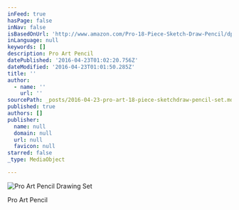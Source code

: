 ```yaml
---
inFeed: true
hasPage: false
inNav: false
isBasedOnUrl: 'http://www.amazon.com/Pro-18-Piece-Sketch-Draw-Pencil/dp/B000HTBBO8/ref=zg_bs_arts-crafts_18'
inLanguage: null
keywords: []
description: Pro Art Pencil
datePublished: '2016-04-23T01:02:20.756Z'
dateModified: '2016-04-23T01:01:50.285Z'
title: ''
author:
  - name: ''
    url: ''
sourcePath: _posts/2016-04-23-pro-art-18-piece-sketchdraw-pencil-set.md
published: true
authors: []
publisher:
  name: null
  domain: null
  url: null
  favicon: null
starred: false
_type: MediaObject

---
```

![Pro Art Pencil Drawing Set](https://the-grid-user-content.s3-us-west-2.amazonaws.com/31f6d176-0fd4-4c73-9a50-c1471e37c520.jpg)

Pro Art Pencil